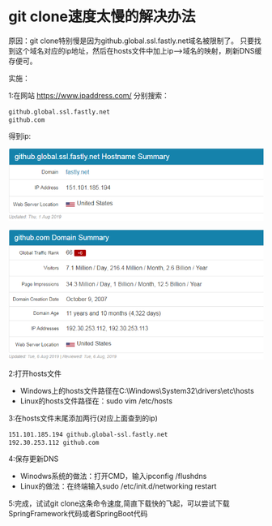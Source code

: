 # git clone速度太慢的解决办法 #

原因：git clone特别慢是因为github.global.ssl.fastly.net域名被限制了。
只要找到这个域名对应的ip地址，然后在hosts文件中加上ip–>域名的映射，刷新DNS缓存便可。

实施：

1:在网站 https://www.ipaddress.com/ 分别搜索：

    github.global.ssl.fastly.net
    github.com

得到ip:

  ![image](https://github.com/yanglin1501804006/Learning-Records/blob/master/Git/images/github.global.ssl.fastly.net.png)

  ![image](https://github.com/yanglin1501804006/Learning-Records/blob/master/Git/images/github.com.png)

2:打开hosts文件

   *  Windows上的hosts文件路径在C:\Windows\System32\drivers\etc\hosts
   *  Linux的hosts文件路径在：sudo vim /etc/hosts


3:在hosts文件末尾添加两行(对应上面查到的ip)

    151.101.185.194 github.global-ssl.fastly.net
    192.30.253.112 github.com
    
4:保存更新DNS

   *  Winodws系统的做法：打开CMD，输入ipconfig /flushdns
   *  Linux的做法：在终端输入sudo /etc/init.d/networking restart

5:完成，试试git clone这条命令速度,简直下载快的飞起，可以尝试下载SpringFramework代码或者SpringBoot代码
